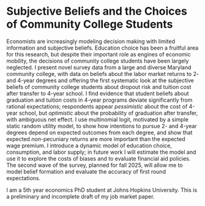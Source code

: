 # Subjective Beliefs and the Choices of Community College Students

Economists are increasingly modeling decision making with limited information and subjective beliefs. Education choice has been a fruitful area for this research, but despite their important role as engines of economic mobility, the decisions of community college students have been largely neglected. I present novel survey data from a large and diverse Maryland community college, with data on beliefs about the labor market returns to 2- and 4-year degrees and offering the first systematic look at the subjective beliefs of community college students about dropout risk and tuition cost after transfer to 4-year school. I find evidence that student beliefs about graduation and tuition costs in 4-year programs deviate significantly from rational expectations; respondents appear *pessimistic* about the cost of 4-year school, but *optimistic* about the probability of graduation after transfer, with ambiguous net effect. I use multinomial logit, motivated by a simple static random utility model, to show how intentions to pursue 2- and 4-year degrees depend on expected outcomes from each degree, and show that expected *non*-pecuniary returns are more important than the expected wage premium. I introduce a dynamic model of education choice, consumption, and labor supply; in future work I will estimate the model and use it to explore the costs of biases and to evaluate financial aid policies. The second wave of the survey, planned for fall 2025, will allow me to model belief formation and evaluate the accuracy of first round expectations.

I am a 5th year economics PhD student at Johns Hopkins University. This is a preliminary and incomplete draft of my job market paper.

